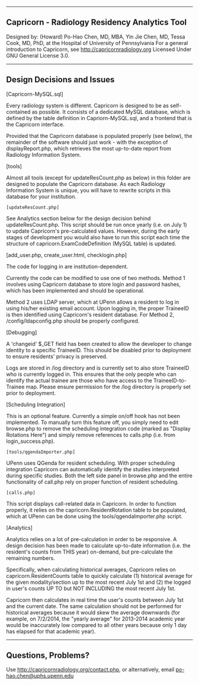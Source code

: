 ------------------------------------------------
Capricorn - Radiology Residency Analytics Tool
------------------------------------------------

Designed by: (Howard) Po-Hao Chen, MD, MBA, Yin Jie Chen, MD, Tessa Cook, MD, PhD, at the Hospital of University of Pennsylvania
For a general introduction to Capricorn, see http://capricornradiology.org
Licensed Under GNU General License 3.0.

------------------------------------------------
Design Decisions and Issues
------------------------------------------------

[Capricorn-MySQL.sql]

Every radiology system is different.  Capricorn is designed to be as self-contained as possible.  It consists of a dedicated MySQL database, which is defined by the table definition in Capriorn-MySQL.sql, and a frontend that is the Capricorn interface.

Provided that the Capricorn database is populated properly (see below), the remainder of the software should just work - with the exception of displayReport.php,  which retrieves the most up-to-date report from Radiology Information System.

[tools]

Almost all tools (except for updateResCount.php as below) in this folder are designed to populate the Capricorn database.  As each Radiology Information System is unique, you will have to rewrite scripts in this database for your institution.

	[updateResCount.php]

See Analytics section below for the design decision behind updateResCount.php.  This script should be run once yearly (i.e. on July 1) to update Capricorn's pre-calculated values.  However, during the early stages of development you would also have to run this script each time the structure of capricorn.ExamCodeDefinition (MySQL table) is updated.

[add_user.php, create_user.html, checklogin.php]

The code for logging in are institution-dependent.

Currently the code can be modified to use one of two methods.  Method 1 involves using Capricorn database to store login and password hashes, which has been implemented and should be operational.

Method 2 uses LDAP server, which at UPenn allows a resident to log in using his/her existing email account.  Upon logging in, the proper TraineeID is then identified using Capricorn's resident database.  For Method 2, /config/ldapconfig.php should be properly configured.


[Debugging]

A 'changeid' $_GET field has been created to allow the developer to change identity to a specific TraineeID.  This should be disabled prior to deployment to ensure residents' privacy is preserved.

Logs are stored in /log directory and is currently set to also store TraineeID who is currently logged in.  This ensures that the only people who can identify the actual trainee are those who have access to the TraineeID-to-Trainee map.  Please ensure permission for the /log directory is properly set prior to deployment.

[Scheduling Integration]

This is an optional feature.  Currently a simple on/off hook has not been implemented.  To manually turn this feature off, you simply need to edit browse.php to remove the scheduling integration code (marked as "Display Rotations Here") and simply remove references to calls.php (i.e. from login_success.php).

	[tools/qgendaImporter.php]

UPenn uses QGenda for resident scheduling.  With proper scheduling integration Capricorn can automatically identify the studies interpreted during specific studies.  Both the left side panel in browse.php and the entire functionality of call.php rely on proper function of resident scheduling.

	[calls.php]

This script displays call-related data in Capricorn.  In order to function properly, it relies on the capricorn.ResidentRotation table to be populated, which at UPenn can be done using the tools/qgendaImporter.php script.

[Analytics]

Analytics relies on a lot of pre-calculation in order to be responsive.  A design decision has been made to calculate up-to-date information (i.e. the resident's counts from THIS year) on-demand, but pre-calculate the remaining numbers.

Specifically, when calculating historical averages, Capricorn relies on capricorn.ResidentCounts table to quickly calculate (1) historical average for the given modality/section up to the most recent July 1st and (2) the logged in user's counts UP TO but NOT INCLUDING the most recent July 1st.

Capricorn then calculates in real time the user's counts between July 1st and the current date.  The same calculation should not be performed for historical averages because it would skew the average downwards (for example, on 7/2/2014, the "yearly average" for 2013-2014 academic year would be inaccurately low compared to all other years because only 1 day has elapsed for that academic year).


------------------------------------------------
Questions, Problems?
------------------------------------------------

Use http://capricornradiology.org/contact.php, or alternatively, email po-hao.chen@uphs.upenn.edu


